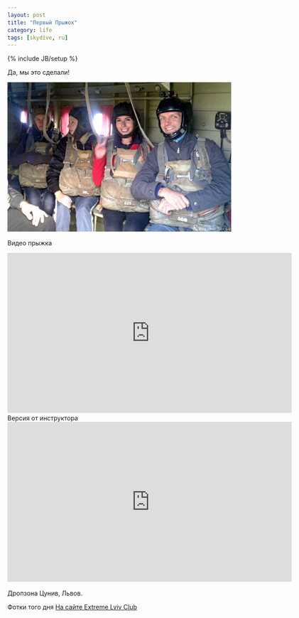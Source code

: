 ```yaml
---
layout: post
title: "Первый Прыжок"
category: life
tags: [skydive, ru]
---
```

{% include JB/setup %}



Да, мы это сделали!

![В самолете](/images/life/skydive_01.jpg "В самолете")

Видео прыжка

<iframe width="640" height="360" src="http://www.youtube.com/embed/BT5XWXS62kQ" frameborder="0" allowfullscreen></iframe>
<!-- -**-END-**- --> 
Версия от инструктора

<iframe width="640" height="360" src="http://www.youtube.com/embed/xqoze4xF99Q" frameborder="0" allowfullscreen></iframe>


Дропзона Цунив, Львов.

Фотки того дня [На сайте Extreme Lviv Club](http://extreme.lviv.ua/gallery/thumbnails.php?album=291)


